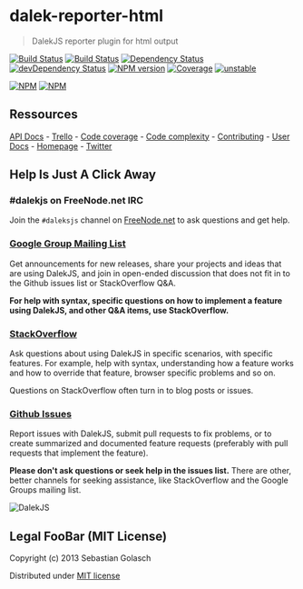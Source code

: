 dalek-reporter-html
======================

> DalekJS reporter plugin for html output

[![Build Status](https://travis-ci.org/dalekjs/dalek-reporter-html.png)](https://travis-ci.org/dalekjs/dalek-reporter-html)
[![Build Status](https://drone.io/github.com/dalekjs/dalek-reporter-html/status.png)](https://drone.io/github.com/dalekjs/dalek-reporter-html/latest)
[![Dependency Status](https://david-dm.org/dalekjs/dalek-reporter-html.png)](https://david-dm.org/dalekjs/dalek-reporter-html)
[![devDependency Status](https://david-dm.org/dalekjs/dalek-reporter-html/dev-status.png)](https://david-dm.org/dalekjs/dalek-reporter-html#info=devDependencies)
[![NPM version](https://badge.fury.io/js/dalek-reporter-html.png)](http://badge.fury.io/js/dalek-reporter-html)
[![Coverage](http://dalekjs.com/package/dalek-reporter-html/master/coverage/coverage.png)](http://dalekjs.com/package/dalek-reporter-html/master/coverage/index.html)
[![unstable](https://rawgithub.com/hughsk/stability-badges/master/dist/unstable.svg)](http://github.com/hughsk/stability-badges)

[![NPM](https://nodei.co/npm/dalek-reporter-html.png)](https://nodei.co/npm/dalek-reporter-html/)
[![NPM](https://nodei.co/npm-dl/dalek-reporter-html.png)](https://nodei.co/npm/dalek-reporter-html/)

## Ressources

[API Docs](http://dalekjs.com/package/dalek-reporter-html/master/api/index.html) -
[Trello](https://trello.com/b/OU9sxdtw/dalek-reporter-html) -
[Code coverage](http://dalekjs.com/package/dalek-reporter-html/master/coverage/index.html) -
[Code complexity](http://dalekjs.com/package/dalek-reporter-html/master/complexity/index.html) -
[Contributing](https://github.com/dalekjs/dalek-reporter-html/blob/master/CONTRIBUTING.md) -
[User Docs](http://dalekjs.com/docs/html.html) -
[Homepage](http://dalekjs.com) -
[Twitter](http://twitter.com/dalekjs)

## Help Is Just A Click Away

### #dalekjs on FreeNode.net IRC

Join the `#daleksjs` channel on [FreeNode.net](http://freenode.net) to ask questions and get help.

### [Google Group Mailing List](https://groups.google.com/forum/#!forum/dalekjs)

Get announcements for new releases, share your projects and ideas that are
using DalekJS, and join in open-ended discussion that does not fit in
to the Github issues list or StackOverflow Q&A.

**For help with syntax, specific questions on how to implement a feature
using DalekJS, and other Q&A items, use StackOverflow.**

### [StackOverflow](http://stackoverflow.com/questions/tagged/dalekjs)

Ask questions about using DalekJS in specific scenarios, with
specific features. For example, help with syntax, understanding how a feature works and
how to override that feature, browser specific problems and so on.

Questions on StackOverflow often turn in to blog posts or issues.

### [Github Issues](//github.com/dalekjs/dalek-reporter-html/issues)

Report issues with DalekJS, submit pull requests to fix problems, or to
create summarized and documented feature requests (preferably with pull
requests that implement the feature).

**Please don't ask questions or seek help in the issues list.** There are
other, better channels for seeking assistance, like StackOverflow and the
Google Groups mailing list.

![DalekJS](https://raw.github.com/dalekjs/dalekjs.com/master/img/logo.jpg)

## Legal FooBar (MIT License)

Copyright (c) 2013 Sebastian Golasch

Distributed under [MIT license](https://github.com/dalekjs/dalek-reporter-html/blob/master/LICENSE-MIT)

